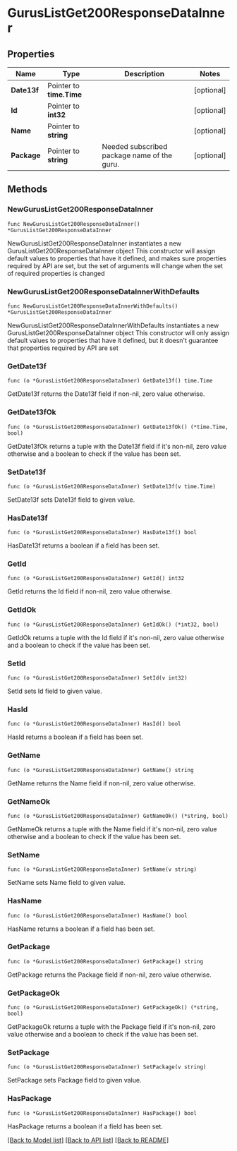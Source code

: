 # GurusListGet200ResponseDataInner

## Properties

Name | Type | Description | Notes
------------ | ------------- | ------------- | -------------
**Date13f** | Pointer to **time.Time** |  | [optional] 
**Id** | Pointer to **int32** |  | [optional] 
**Name** | Pointer to **string** |  | [optional] 
**Package** | Pointer to **string** | Needed subscribed package name of the guru. | [optional] 

## Methods

### NewGurusListGet200ResponseDataInner

`func NewGurusListGet200ResponseDataInner() *GurusListGet200ResponseDataInner`

NewGurusListGet200ResponseDataInner instantiates a new GurusListGet200ResponseDataInner object
This constructor will assign default values to properties that have it defined,
and makes sure properties required by API are set, but the set of arguments
will change when the set of required properties is changed

### NewGurusListGet200ResponseDataInnerWithDefaults

`func NewGurusListGet200ResponseDataInnerWithDefaults() *GurusListGet200ResponseDataInner`

NewGurusListGet200ResponseDataInnerWithDefaults instantiates a new GurusListGet200ResponseDataInner object
This constructor will only assign default values to properties that have it defined,
but it doesn't guarantee that properties required by API are set

### GetDate13f

`func (o *GurusListGet200ResponseDataInner) GetDate13f() time.Time`

GetDate13f returns the Date13f field if non-nil, zero value otherwise.

### GetDate13fOk

`func (o *GurusListGet200ResponseDataInner) GetDate13fOk() (*time.Time, bool)`

GetDate13fOk returns a tuple with the Date13f field if it's non-nil, zero value otherwise
and a boolean to check if the value has been set.

### SetDate13f

`func (o *GurusListGet200ResponseDataInner) SetDate13f(v time.Time)`

SetDate13f sets Date13f field to given value.

### HasDate13f

`func (o *GurusListGet200ResponseDataInner) HasDate13f() bool`

HasDate13f returns a boolean if a field has been set.

### GetId

`func (o *GurusListGet200ResponseDataInner) GetId() int32`

GetId returns the Id field if non-nil, zero value otherwise.

### GetIdOk

`func (o *GurusListGet200ResponseDataInner) GetIdOk() (*int32, bool)`

GetIdOk returns a tuple with the Id field if it's non-nil, zero value otherwise
and a boolean to check if the value has been set.

### SetId

`func (o *GurusListGet200ResponseDataInner) SetId(v int32)`

SetId sets Id field to given value.

### HasId

`func (o *GurusListGet200ResponseDataInner) HasId() bool`

HasId returns a boolean if a field has been set.

### GetName

`func (o *GurusListGet200ResponseDataInner) GetName() string`

GetName returns the Name field if non-nil, zero value otherwise.

### GetNameOk

`func (o *GurusListGet200ResponseDataInner) GetNameOk() (*string, bool)`

GetNameOk returns a tuple with the Name field if it's non-nil, zero value otherwise
and a boolean to check if the value has been set.

### SetName

`func (o *GurusListGet200ResponseDataInner) SetName(v string)`

SetName sets Name field to given value.

### HasName

`func (o *GurusListGet200ResponseDataInner) HasName() bool`

HasName returns a boolean if a field has been set.

### GetPackage

`func (o *GurusListGet200ResponseDataInner) GetPackage() string`

GetPackage returns the Package field if non-nil, zero value otherwise.

### GetPackageOk

`func (o *GurusListGet200ResponseDataInner) GetPackageOk() (*string, bool)`

GetPackageOk returns a tuple with the Package field if it's non-nil, zero value otherwise
and a boolean to check if the value has been set.

### SetPackage

`func (o *GurusListGet200ResponseDataInner) SetPackage(v string)`

SetPackage sets Package field to given value.

### HasPackage

`func (o *GurusListGet200ResponseDataInner) HasPackage() bool`

HasPackage returns a boolean if a field has been set.


[[Back to Model list]](../README.md#documentation-for-models) [[Back to API list]](../README.md#documentation-for-api-endpoints) [[Back to README]](../README.md)


